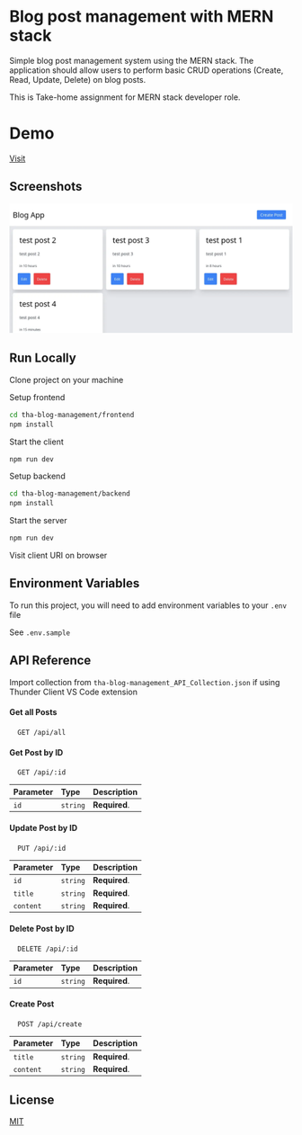 # Blog post management with MERN stack

Simple blog post management system using the MERN stack. The application should allow users to perform basic CRUD operations (Create, Read, Update, Delete) on blog posts.

This is Take-home assignment for MERN stack developer role.

# Demo

[Visit](https://tha-blog-management.vercel.app/)

## Screenshots

![App Screenshot](./app.webp)

## Run Locally

Clone project on your machine

Setup frontend

```sh
cd tha-blog-management/frontend
npm install
```

Start the client
```sh
npm run dev
```

Setup backend

```sh
cd tha-blog-management/backend
npm install
```

Start the server
```sh
npm run dev
```

Visit client URI on browser

## Environment Variables

To run this project, you will need to add environment variables to your `.env` file

See `.env.sample`

## API Reference

Import collection from `tha-blog-management_API_Collection.json` if using Thunder Client VS Code extension

#### Get all Posts

```http
  GET /api/all
```

#### Get Post by ID

```http
  GET /api/:id
```

| Parameter | Type     | Description                |
| :-------- | :------- | :------------------------- |
| `id` | `string` | **Required**. |

#### Update Post by ID

```http
  PUT /api/:id
```

| Parameter | Type     | Description                |
| :-------- | :------- | :------------------------- |
| `id` | `string` | **Required**. |
| `title` | `string` | **Required**. |
| `content` | `string` | **Required**. |

#### Delete Post by ID

```http
  DELETE /api/:id
```

| Parameter | Type     | Description                |
| :-------- | :------- | :------------------------- |
| `id` | `string` | **Required**. |

#### Create Post

```http
  POST /api/create
```

| Parameter | Type     | Description                |
| :-------- | :------- | :------------------------- |
| `title` | `string` | **Required**. |
| `content` | `string` | **Required**. |

## License

[MIT](https://choosealicense.com/licenses/mit/)
